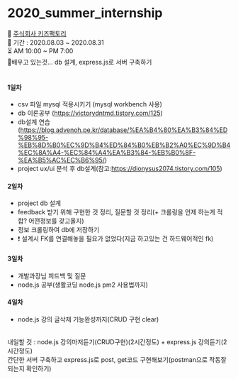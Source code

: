 # 2020_summer_internship
:office: <a href='https://kidsfactory.net/'>주식회사 키즈팩토리</a> <br>
:date: 기간 : 2020.08.03 ~ 2020.08.31 <br>
:hourglass_flowing_sand: AM 10:00 ~ PM 7:00 <br>
:pencil:배우고 있는것... db 설계, express.js로 서버 구축하기 <br> <br>
#### 1일차
* csv 파일 mysql 적용시키기 (mysql workbench 사용)
* db 이론공부 (https://victorydntmd.tistory.com/125)
* db설계 연습(https://blog.advenoh.pe.kr/database/%EA%B4%80%EA%B3%84%ED%98%95-%EB%8D%B0%EC%9D%B4%ED%84%B0%EB%B2%A0%EC%9D%B4%EC%8A%A4-%EC%84%A4%EA%B3%84-%EB%B0%8F-%EA%B5%AC%EC%B6%95/)
* project ux/ui 분석 후 db설계(참고:https://dionysus2074.tistory.com/105)

#### 2일차
* project db 설계
* feedback 받기 위해 구현한 것 정리, 질문할 것 정리(+ 크롤링을 언제 하는게 적합? 어떤정보를 갖고올지)
* 정보 크롤링하여 db에 저장하기
* :heavy_exclamation_mark: 설계시 FK를 연결해놓을 필요가 없었다(지금 하고있는 건 하드웨어적인 fk)

#### 3일차
* 개발과장님 피드백 및 질문
* node.js 공부(생활코딩 node.js pm2 사용법까지)

#### 4일차
* node.js 강의 글삭제 기능완성까지(CRUD 구현 clear)
<br>
내일할 것 : node.js 강의마저듣기(CRUD구현)(2시간정도) + express.js 강의듣기(2시간정도) <br>
간단한 서버 구축하고 express.js로 post, get코드 구현해보기(postman으로 작동잘되는지 확인하기) <br>
